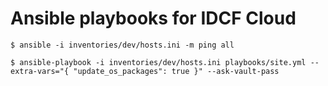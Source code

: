 # Ansible playbooks for IDCF Cloud

```console
$ ansible -i inventories/dev/hosts.ini -m ping all
```

```console
$ ansible-playbook -i inventories/dev/hosts.ini playbooks/site.yml --extra-vars="{ "update_os_packages": true }" --ask-vault-pass
```
